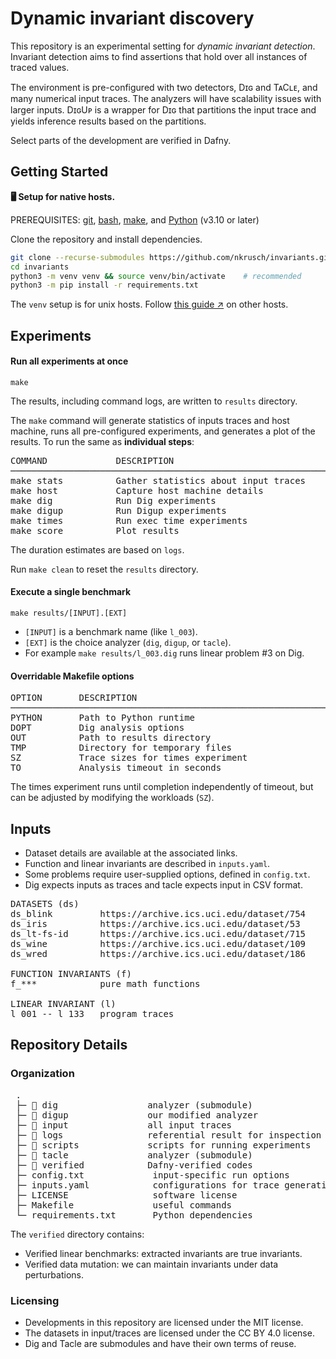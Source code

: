 # Dynamic invariant discovery

This repository is an experimental setting for _dynamic invariant detection_.
Invariant detection aims to find assertions that hold over all instances of traced values.

The environment is pre-configured with two detectors, Dɪɢ and TᴀCʟᴇ, and many numerical input traces.
The analyzers will have scalability issues with larger inputs. 
DɪɢUᴘ is a wrapper for Dɪɢ that partitions the input trace and yields inference results based on the partitions.

Select parts of the development are verified in Dafny.


## Getting Started

**🖥️ Setup for native hosts.** 

PREREQUISITES:
[git](https://git-scm.com/downloads), 
[bash](https://www.gnu.org/software/bash/),
[make](https://www.gnu.org/software/make/), and
[Python](https://www.python.org/downloads/) (v3.10 or later)

Clone the repository and install dependencies.
```bash
git clone --recurse-submodules https://github.com/nkrusch/invariants.git
cd invariants
python3 -m venv venv && source venv/bin/activate    # recommended
python3 -m pip install -r requirements.txt
```

The `venv` setup is for unix hosts. 
Follow [this guide &nearr;](https://docs.python.org/3/library/venv.html#creating-virtual-environments) on other hosts.


## Experiments

#### Run all experiments at once

    make

The results, including command logs, are written to `results` directory.

The `make` command will generate statistics of inputs traces and host machine,
runs all pre-configured experiments, and generates a plot of the results.
To run the same as **individual steps**:

<pre>
COMMAND             DESCRIPTION                                 DURATION
────────────────────────────────────────────────────────────────────────
make stats          Gather statistics about input traces         < 1 min
make host           Capture host machine details                 < 1 min
make dig            Run Dig experiments                          ~30 min
make digup          Run Digup experiments                         ~5 min
make times          Run exec time experiments                    ~30 min
make score          Plot results                                 < 1 min
</pre>

The duration estimates are based on `logs`.

Run `make clean` to reset the `results` directory.    


#### Execute a single benchmark

    make results/[INPUT].[EXT]

* `[INPUT]` is a benchmark name (like `l_003`).
* `[EXT]` is the choice analyzer (`dig`, `digup`, or `tacle`). 
* For example `make results/l_003.dig` runs linear problem #3 on Dig.

#### Overridable Makefile options

<pre>
OPTION       DESCRIPTION                                         DEFAULT             
────────────────────────────────────────────────────────────────────────
PYTHON       Path to Python runtime                              python3
DOPT         Dig analysis options
OUT          Path to results directory                           results
TMP          Directory for temporary files                          .tmp
SZ           Trace sizes for times experiment               25 50 75 100
TO           Analysis timeout in seconds                              90
</pre>

The times experiment runs until completion independently of timeout,
but can be adjusted by modifying the workloads (`SZ`).


## Inputs

* Dataset details are available at the associated links.
* Function and linear invariants are described in `inputs.yaml`.
* Some problems require user-supplied options, defined in `config.txt`.
* Dig expects inputs as traces and tacle expects input in CSV format.

<pre>
DATASETS (ds)                                                              
ds_blink         https://archive.ics.uci.edu/dataset/754
ds_iris          https://archive.ics.uci.edu/dataset/53
ds_lt-fs-id      https://archive.ics.uci.edu/dataset/715
ds_wine          https://archive.ics.uci.edu/dataset/109
ds_wred          https://archive.ics.uci.edu/dataset/186

FUNCTION INVARIANTS (f)   
f_***            pure math functions 

LINEAR INVARIANT (l)
l_001 -- l_133   program traces
</pre>


## Repository Details

### Organization

<pre>
 .
 ├─ 📁 dig                 analyzer (submodule)
 ├─ 📁 digup               our modified analyzer
 ├─ 📁 input               all input traces 
 ├─ 📁 logs                referential result for inspection
 ├─ 📁 scripts             scripts for running experiments
 ├─ 📁 tacle               analyzer (submodule) 
 ├─ 📁 verified            Dafny-verified codes
 ├─ config.txt             input-specific run options
 ├─ inputs.yaml            configurations for trace generation
 ├─ LICENSE                software license
 ├─ Makefile               useful commands
 └─ requirements.txt       Python dependencies
</pre>

The `verified` directory contains:
* Verified linear benchmarks: extracted invariants are true invariants.
* Verified data mutation: we can maintain invariants under data perturbations.

### Licensing

* Developments in this repository are licensed under the MIT license.
* The datasets in input/traces are licensed under the CC BY 4.0 license.
* Dig and Tacle are submodules and have their own terms of reuse.

